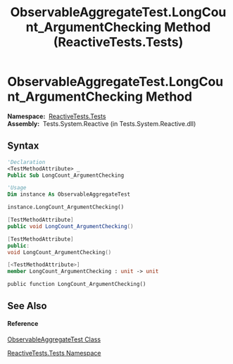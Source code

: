 ﻿---
title: ObservableAggregateTest.LongCount_ArgumentChecking Method  (ReactiveTests.Tests)
TOCTitle: LongCount_ArgumentChecking Method
ms:assetid: M:ReactiveTests.Tests.ObservableAggregateTest.LongCount_ArgumentChecking
ms:mtpsurl: https://msdn.microsoft.com/en-us/library/reactivetests.tests.observableaggregatetest.longcount_argumentchecking(v=VS.103)
ms:contentKeyID: 36619422
ms.date: 06/28/2011
mtps_version: v=VS.103
f1_keywords:
- ReactiveTests.Tests.ObservableAggregateTest.LongCount_ArgumentChecking
dev_langs:
- CSharp
- JScript
- VB
- FSharp
- c++
---

# ObservableAggregateTest.LongCount\_ArgumentChecking Method

**Namespace:**  [ReactiveTests.Tests](hh289046\(v=vs.103\).md)  
**Assembly:**  Tests.System.Reactive (in Tests.System.Reactive.dll)

## Syntax

``` vb
'Declaration
<TestMethodAttribute> _
Public Sub LongCount_ArgumentChecking
```

``` vb
'Usage
Dim instance As ObservableAggregateTest

instance.LongCount_ArgumentChecking()
```

``` csharp
[TestMethodAttribute]
public void LongCount_ArgumentChecking()
```

``` c++
[TestMethodAttribute]
public:
void LongCount_ArgumentChecking()
```

``` fsharp
[<TestMethodAttribute>]
member LongCount_ArgumentChecking : unit -> unit 
```

``` jscript
public function LongCount_ArgumentChecking()
```

## See Also

#### Reference

[ObservableAggregateTest Class](hh314823\(v=vs.103\).md)

[ReactiveTests.Tests Namespace](hh289046\(v=vs.103\).md)

